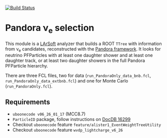 [![Build Status](https://travis-ci.org/soleti/ElectronNeutrinoSelection.svg?branch=master)](https://travis-ci.org/soleti/ElectronNeutrinoSelection)

# Pandora &nu;<sub>e</sub> selection
This module is a [LArSoft](http://www.larsoft.org) analyzer that builds a ROOT `TTree` with information from &nu;<sub>e</sub> candidates, reconstructed with the [Pandora framework](https://github.com/PandoraPFA).
It looks for neutrino PFParticles with at least one daughter shower and at least one daughter track, or at least two daughter showers in the full Pandora PFParticle hierarchy.

There are three FCL files, two for data (`run_PandoraOnly_data_bnb.fcl`, `run_PandoraOnly_data_extbnb.fcl`) and one for Monte Carlo (`run_PandoraOnly.fcl`).

## Requirements
- `uboonecode v06_26_01_17` (MCC8.7)
- `ParticleID` package, follow instructions on [DocDB 16299](https://microboone-docdb.fnal.gov/cgi-bin/private/RetrieveFile?docid=16299&filename=particle-users-guide%20%282%29.pdf&version=2)
- Checkout `uboonecode` feature `feature/alister1_EventWeightTreeUtility`
- Checkout `uboonecode` feature `wvdp_lightcharge_v6_26`
